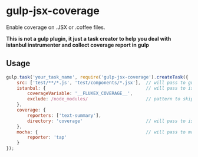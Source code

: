gulp-jsx-coverage
=================

Enable coverage on .JSX or .coffee files.

**This is not a gulp plugin, it just a task creator to help you deal with istanbul instrumenter and collect coverage report in gulp**

Usage
-----

```javascript
gulp.task('your_task_name', require('gulp-jsx-coverage').createTask({
    src: ['test/**/*.js', 'test/components/*.jsx'],  // will pass to gulp.src
    istanbul: {                                      // will pass to istanbul
        coverageVariable: '__FLUXEX_COVERAGE__',
        exclude: /node_modules/                      // pattern to skip instrument
    },
    coverage: {
        reporters: ['text-summary'],
        directory: 'coverage'                        // will pass to istanbul reporters
    },
    mocha: {                                         // will pass to mocha
        reporter: 'tap'
    }
});
```
